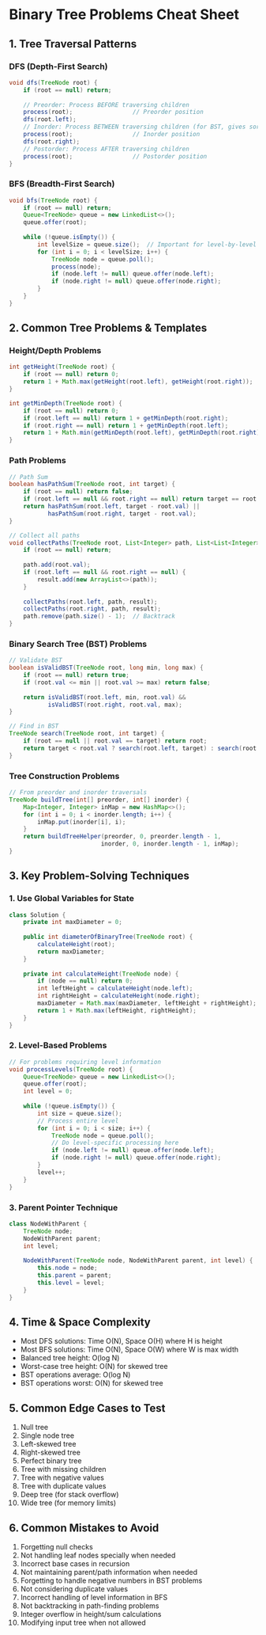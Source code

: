 # Binary Tree Problems Cheat Sheet

## 1. Tree Traversal Patterns

### DFS (Depth-First Search)
```java
void dfs(TreeNode root) {
    if (root == null) return;
    
    // Preorder: Process BEFORE traversing children
    process(root);                 // Preorder position
    dfs(root.left);
    // Inorder: Process BETWEEN traversing children (for BST, gives sorted order)
    process(root);                 // Inorder position
    dfs(root.right);
    // Postorder: Process AFTER traversing children
    process(root);                 // Postorder position
}
```

### BFS (Breadth-First Search)
```java
void bfs(TreeNode root) {
    if (root == null) return;
    Queue<TreeNode> queue = new LinkedList<>();
    queue.offer(root);
    
    while (!queue.isEmpty()) {
        int levelSize = queue.size();  // Important for level-by-level processing
        for (int i = 0; i < levelSize; i++) {
            TreeNode node = queue.poll();
            process(node);
            if (node.left != null) queue.offer(node.left);
            if (node.right != null) queue.offer(node.right);
        }
    }
}
```

## 2. Common Tree Problems & Templates

### Height/Depth Problems
```java
int getHeight(TreeNode root) {
    if (root == null) return 0;
    return 1 + Math.max(getHeight(root.left), getHeight(root.right));
}

int getMinDepth(TreeNode root) {
    if (root == null) return 0;
    if (root.left == null) return 1 + getMinDepth(root.right);
    if (root.right == null) return 1 + getMinDepth(root.left);
    return 1 + Math.min(getMinDepth(root.left), getMinDepth(root.right));
}
```

### Path Problems
```java
// Path Sum
boolean hasPathSum(TreeNode root, int target) {
    if (root == null) return false;
    if (root.left == null && root.right == null) return target == root.val;
    return hasPathSum(root.left, target - root.val) || 
           hasPathSum(root.right, target - root.val);
}

// Collect all paths
void collectPaths(TreeNode root, List<Integer> path, List<List<Integer>> result) {
    if (root == null) return;
    
    path.add(root.val);
    if (root.left == null && root.right == null) {
        result.add(new ArrayList<>(path));
    }
    
    collectPaths(root.left, path, result);
    collectPaths(root.right, path, result);
    path.remove(path.size() - 1);  // Backtrack
}
```

### Binary Search Tree (BST) Problems
```java
// Validate BST
boolean isValidBST(TreeNode root, long min, long max) {
    if (root == null) return true;
    if (root.val <= min || root.val >= max) return false;
    
    return isValidBST(root.left, min, root.val) && 
           isValidBST(root.right, root.val, max);
}

// Find in BST
TreeNode search(TreeNode root, int target) {
    if (root == null || root.val == target) return root;
    return target < root.val ? search(root.left, target) : search(root.right, target);
}
```

### Tree Construction Problems
```java
// From preorder and inorder traversals
TreeNode buildTree(int[] preorder, int[] inorder) {
    Map<Integer, Integer> inMap = new HashMap<>();
    for (int i = 0; i < inorder.length; i++) {
        inMap.put(inorder[i], i);
    }
    return buildTreeHelper(preorder, 0, preorder.length - 1,
                          inorder, 0, inorder.length - 1, inMap);
}
```

## 3. Key Problem-Solving Techniques

### 1. Use Global Variables for State
```java
class Solution {
    private int maxDiameter = 0;
    
    public int diameterOfBinaryTree(TreeNode root) {
        calculateHeight(root);
        return maxDiameter;
    }
    
    private int calculateHeight(TreeNode node) {
        if (node == null) return 0;
        int leftHeight = calculateHeight(node.left);
        int rightHeight = calculateHeight(node.right);
        maxDiameter = Math.max(maxDiameter, leftHeight + rightHeight);
        return 1 + Math.max(leftHeight, rightHeight);
    }
}
```

### 2. Level-Based Problems
```java
// For problems requiring level information
void processLevels(TreeNode root) {
    Queue<TreeNode> queue = new LinkedList<>();
    queue.offer(root);
    int level = 0;
    
    while (!queue.isEmpty()) {
        int size = queue.size();
        // Process entire level
        for (int i = 0; i < size; i++) {
            TreeNode node = queue.poll();
            // Do level-specific processing here
            if (node.left != null) queue.offer(node.left);
            if (node.right != null) queue.offer(node.right);
        }
        level++;
    }
}
```

### 3. Parent Pointer Technique
```java
class NodeWithParent {
    TreeNode node;
    NodeWithParent parent;
    int level;
    
    NodeWithParent(TreeNode node, NodeWithParent parent, int level) {
        this.node = node;
        this.parent = parent;
        this.level = level;
    }
}
```

## 4. Time & Space Complexity

- Most DFS solutions: Time O(N), Space O(H) where H is height
- Most BFS solutions: Time O(N), Space O(W) where W is max width
- Balanced tree height: O(log N)
- Worst-case tree height: O(N) for skewed tree
- BST operations average: O(log N)
- BST operations worst: O(N) for skewed tree

## 5. Common Edge Cases to Test

1. Null tree
2. Single node tree
3. Left-skewed tree
4. Right-skewed tree
5. Perfect binary tree
6. Tree with missing children
7. Tree with negative values
8. Tree with duplicate values
9. Deep tree (for stack overflow)
10. Wide tree (for memory limits)

## 6. Common Mistakes to Avoid

1. Forgetting null checks
2. Not handling leaf nodes specially when needed
3. Incorrect base cases in recursion
4. Not maintaining parent/path information when needed
5. Forgetting to handle negative numbers in BST problems
6. Not considering duplicate values
7. Incorrect handling of level information in BFS
8. Not backtracking in path-finding problems
9. Integer overflow in height/sum calculations
10. Modifying input tree when not allowed